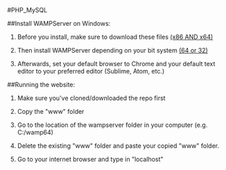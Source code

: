 #PHP_MySQL

##Install WAMPServer on Windows:

1. Before you install, make sure to download these files [(x86 AND x64)](http://www.microsoft.com/en-us/download/details.aspx?id=30679)

2. Then install WAMPServer depending on your bit system [(64 or 32)](http://www.wampserver.com/en/)

3. Afterwards, set your default browser to Chrome and your default text editor to your preferred editor (Sublime, Atom, etc.)


##Running the website:

1. Make sure you've cloned/downloaded the repo first

2. Copy the "www" folder

3. Go to the location of the wampserver folder in your computer (e.g. C:/wamp64)

4. Delete the existing "www" folder and paste your copied "www" folder.

5. Go to your internet browser and type in "localhost" 
